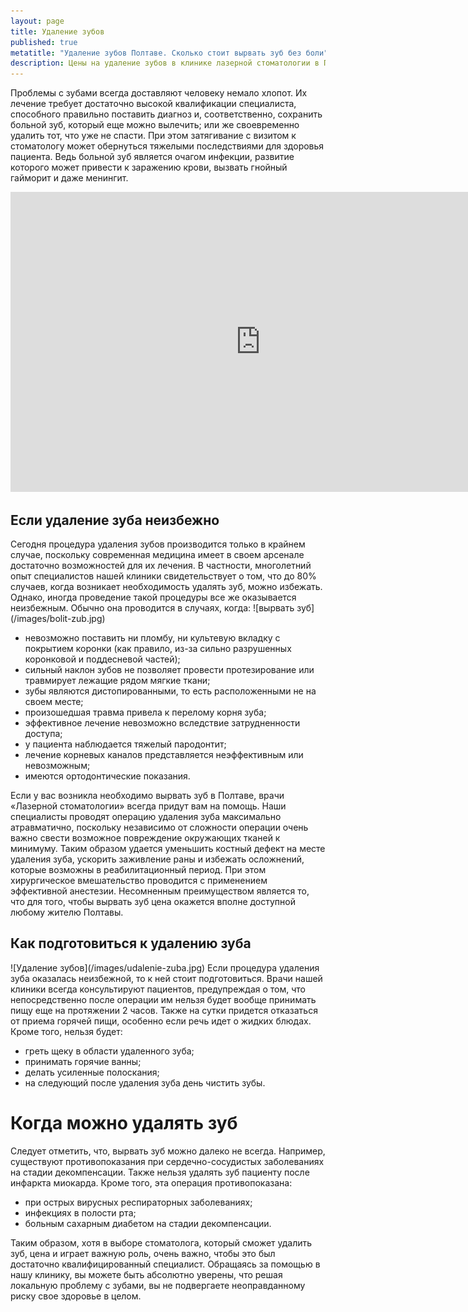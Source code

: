 ```yaml
---
layout: page
title: Удаление зубов
published: true
metatitle: "Удаление зубов Полтаве. Сколько стоит вырвать зуб без боли"
description: Цены на удаление зубов в клинике лазерной стоматологии в Полтаве. Узнайте сколько стоит вырвать зуб у специалиста.
---
```

Проблемы с зубами всегда доставляют человеку немало хлопот. Их лечение требует достаточно высокой квалификации специалиста, способного правильно поставить диагноз и, соответственно, сохранить больной зуб, который еще можно вылечить; или же своевременно удалить тот, что уже не спасти. При этом затягивание с визитом к стоматологу может обернуться тяжелыми последствиями для здоровья пациента. Ведь больной зуб является очагом инфекции, развитие которого может привести к заражению крови, вызвать гнойный гайморит и даже менингит.
<iframe width="800" height="480" src="https://www.youtube.com/embed/Wkw_kECsxYE" frameborder="0" allowfullscreen></iframe>
<h2>Если удаление зуба неизбежно</h2>
Сегодня процедура удаления зубов производится только в крайнем случае, поскольку современная медицина имеет в своем арсенале достаточно возможностей для их лечения. В частности, многолетний опыт специалистов нашей клиники свидетельствует о том, что до 80% случаев, когда возникает необходимость удалять зуб, можно избежать.
Однако, иногда проведение такой процедуры все же оказывается неизбежным. Обычно она проводится в случаях, когда:
<span class="image right">![вырвать зуб](/images/bolit-zub.jpg)</span>
<ul>
 	<li>невозможно поставить ни пломбу, ни культевую вкладку с покрытием коронки (как правило, из-за сильно разрушенных коронковой и поддесневой частей);</li>
 	<li>сильный наклон зубов не позволяет провести протезирование или травмирует лежащие рядом мягкие ткани;</li>
 	<li>зубы являются дистопированными, то есть расположенными не на своем месте;</li>
 	<li>произошедшая травма привела к перелому корня зуба;</li>
 	<li>эффективное лечение невозможно вследствие затрудненности доступа;</li>
 	<li>у пациента наблюдается тяжелый пародонтит;</li>
 	<li>лечение корневых каналов представляется неэффективным или невозможным;</li>
 	<li>имеются ортодонтические показания.</li>
</ul>
Если у вас возникла необходимо вырвать зуб в Полтаве, врачи «Лазерной стоматологии» всегда придут вам на помощь. Наши специалисты проводят операцию удаления зуба максимально атравматично, поскольку независимо от сложности операции очень важно свести возможное повреждение окружающих тканей к минимуму. Таким образом удается уменьшить костный дефект на месте удаления зуба, ускорить заживление раны и избежать осложнений, которые возможны в реабилитационный период. При этом хирургическое вмешательство проводится с применением эффективной анестезии. Несомненным преимуществом является то, что для того, чтобы вырвать зуб цена окажется вполне доступной любому жителю Полтавы.
<h2>Как подготовиться к удалению зуба</h2>
<span class="image left">![Удаление зубов](/images/udalenie-zuba.jpg)</span>
Если процедура удаления зуба оказалась неизбежной, то к ней стоит подготовиться. Врачи нашей клиники всегда консультируют пациентов, предупреждая о том, что непосредственно после операции им нельзя будет вообще принимать пищу еще на протяжении 2 часов. Также на сутки придется отказаться от приема горячей пищи, особенно если речь идет о жидких блюдах. Кроме того, нельзя будет:
<ul>
 	<li>греть щеку в области удаленного зуба;</li>
 	<li>принимать горячие ванны;</li>
 	<li>делать усиленные полоскания;</li>
 	<li>на следующий после удаления зуба день чистить зубы.</li>
</ul>
<h1>Когда можно удалять зуб</h1>
Следует отметить, что, вырвать зуб можно далеко не всегда. Например, существуют противопоказания при сердечно-сосудистых заболеваниях на стадии декомпенсации. Также нельзя удалять зуб пациенту после инфаркта миокарда. Кроме того, эта операция противопоказана:
<ul>
 	<li>при острых вирусных респираторных заболеваниях;</li>
 	<li>инфекциях в полости рта;</li>
 	<li>больным сахарным диабетом на стадии декомпенсации.</li>
</ul>
Таким образом, хотя в выборе стоматолога, который сможет удалить зуб, цена и играет важную роль, очень важно, чтобы это был достаточно квалифицированный специалист. Обращаясь за помощью в нашу клинику, вы можете быть абсолютно уверены, что решая локальную проблему с зубами, вы не подвергаете неоправданному риску свое здоровье в целом.
